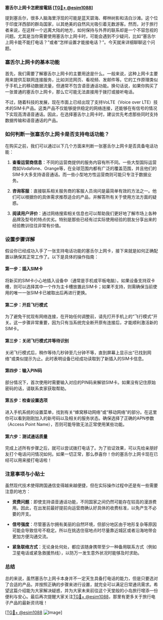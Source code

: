 **塞舌尔上网卡怎麽接電話 [[TG💪+ @esim1088](https://t.me/s/esim1088)]**

提到塞舌尔，很多人脑海里浮现的可能是蓝天碧海、椰林树影和洁白沙滩。这个位于印度洋西部的群岛国家，以其绝美的自然风光吸引着无数游客。然而，对于旅行者来说，在这样一个远离大陆的地方，如何保持与外界的联系却是一个不容忽视的问题。尤其是当你需要使用塞舌尔上网卡时，可能会遇到不少疑问，比如“塞舌尔上网卡能不能打电话？”或者“怎样设置才能接电话？”。今天就来详细聊聊这个问题。

### 塞舌尔上网卡的基本功能

首先，我们需要了解塞舌尔上网卡的主要用途是什么。一般来说，这种上网卡主要用来提供互联网连接服务，比如浏览网页、看视频、发邮件等。它的工作原理类似于手机上的移动数据流量，但通常不包含语音通话功能。换句话说，如果你购买了一张普通的塞舌尔上网卡，那么它可能无法直接用于拨打或接听电话。

不过，随着科技的发展，现在市面上已经出现了支持VoLTE（Voice over LTE）技术的SIM卡产品。这类产品不仅能够提供稳定的网络连接，还能够在有信号的情况下实现高清语音通话。因此，在选择塞舌尔上网卡时，建议优先考虑那些同时支持数据传输和语音通话的产品。

### 如何判断一张塞舌尔上网卡是否支持电话功能？

在购买之前，我们可以通过以下几个方面来判断一张塞舌尔上网卡是否具备电话功能：

1. **查看运营商信息**：不同的运营商提供的服务内容有所不同。一些大型国际运营商如Vodafone、Orange等，在全球范围内都有广泛的覆盖范围，并且他们的SIM卡大多支持语音通话。而一些小型地方性运营商则可能只专注于数据业务。
   
2. **咨询客服**：直接联系相关服务商的客服人员询问是最简单有效的方法之一。他们可以根据你的具体需求推荐适合的产品，并解答所有关于使用方法方面的疑惑。

3. **阅读用户评价**：通过网络搜索相关信息也可以帮助我们更好地了解市场上各种品牌及型号的特点优劣。特别是那些已经有过实际使用经验的朋友分享出来的经验教训往往非常有价值。

### 设置步骤详解

假设你已经成功入手了一张支持电话功能的塞舌尔上网卡，接下来就是如何正确配置以确保其正常工作了。以下是具体的操作指南：

#### 第一步：插入SIM卡
将新买的SIM卡小心地插入设备中（通常是手机或平板电脑）。如果设备支持双卡槽，则可以选择其中一个作为主卡槽放置此SIM卡；如果不支持，则需确保当前使用的唯一一张SIM卡已被取出后再进行更换。

#### 第二步：开启飞行模式
为了避免干扰现有网络连接，在开始任何调整前，请先打开手机上的“飞行模式”开关。这一步骤非常重要，因为只有当系统完全断开原有连接后，才能顺利激活新的SIM卡。

#### 第三步：关闭飞行模式并等待识别
关闭飞行模式后，稍作等待几秒钟至几分钟不等，直到屏幕上显示出“已找到网络”或类似提示为止。此时表明设备已经成功读取到了新插入的SIM卡信息。

#### 第四步：输入PIN码
部分情况下，首次使用时需要输入对应的PIN码来解锁SIM卡。如果没有记住原始密码的话，请联系卖家获取帮助。

#### 第五步：检查设置选项
进入手机系统的设置菜单，找到有关“蜂窝移动网络”或“移动网络”的部分。在这里你可以看到刚刚加入的新号码以及相关的服务状态。确保选择了正确的APN参数（Access Point Name），否则可能导致无法正常使用某些功能。

#### 第六步：测试通话质量
完成上述所有步骤之后，就可以尝试拨打电话了。为了验证效果，可以先给亲朋好友打个电话问问情况如何。如果一切正常，那么恭喜你！你的塞舌尔上网卡现在已经可以用来接打电话啦！

### 注意事项与小贴士

虽然现代技术使得跨国通信变得越来越便捷，但在实际操作过程中还是有一些需要注意的地方：

- **资费问题**：即使支持语音通话功能，不同国家之间仍然可能存在较高的漫游费用。因此，在出发前最好提前向运营商确认好具体的收费标准，以免产生不必要的开支。
  
- **信号强度**：尽管塞舌尔拥有美丽的自然环境，但部分地区由于地形复杂等原因可能会导致信号不稳定。所以在挑选住宿地点时尽量靠近城区或者沿海地带会更加方便沟通交流。

- **紧急联络方式**：无论身处何处，都应该随身携带至少一种备用联系方式（例如卫星电话或紧急救援热线），以防万一发生意外状况时能够及时求助。

### 总结

总的来说，虽然塞舌尔上网卡本身并不一定天生具备打电话的能力，但是只要选对了合适的产品，并按照正确的步骤来进行设置，就完全可以满足日常通讯需求。希望这篇介绍能为大家解决疑惑，并为大家未来前往这个天堂般的小岛旅行增添一份便利与安心。最后再次提醒大家关注[TG💪+ @esim1088](https://t.me/s/esim1088)，那里有更多关于旅行电子产品的最新资讯哦！

[[TG💪+ @esim1088](https://t.me/s/esim1088) ![Image](https://i.postimg.cc/4NQfJmqS/Snipaste-2025-05-13-00-14-12.png)]